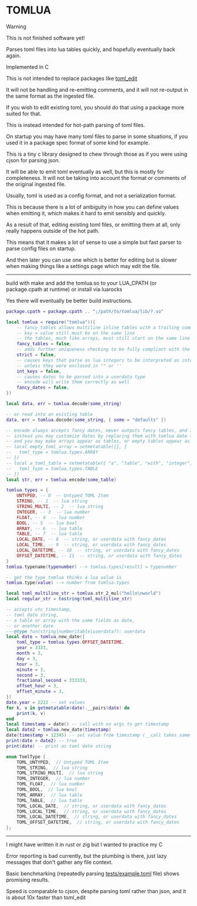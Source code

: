 # TOMLUA

> [!WARNING]
> This is not finished software yet!

Parses toml files into lua tables quickly, and hopefully eventually back again.

Implemented in C

This is not intended to replace packages like [toml_edit](https://github.com/nvim-neorocks/toml-edit.lua)

It will not be handling and re-emitting comments, and it will not re-output in the same format as the ingested file.

If you wish to edit existing toml, you should do that using a package more suited for that.

This is instead intended for hot-path parsing of toml files.

On startup you may have many toml files to parse in some situations, if you used it in a package spec format of some kind for example.

This is a tiny c library designed to chew through those as if you were using cjson for parsing json.

It will be able to emit toml eventually as well, but this is mostly for completeness. It will not be taking into account the format or comments of the original ingested file.

Usually, toml is used as a config format, and not a serialization format.

This is because there is a lot of ambiguity in how you can define values when emitting it,
which makes it hard to emit sensibly and quickly.

As a result of that, editing existing toml files, or emitting them at all, only really happens outside of the hot path.

This means that it makes a lot of sense to use a simple but fast parser to parse config files on startup.

And then later you can use one which is better for editing but is slower when making things like a settings page which may edit the file.

---

build with make and add the tomlua.so to your LUA_CPATH (or package.cpath at runtime) or install via luarocks

Yes there will eventually be better build instructions.

```lua
package.cpath = package.cpath .. ";/path/to/tomlua/lib/?.so"

local tomlua = require("tomlua")({
    -- fancy_tables allows multiline inline tables with a trailing comma
    -- key = value still must be on the same line
    -- the tables, much like arrays, must still start on the same line as their key as well
    fancy_tables = false,
    -- adds further uniqueness checking to be fully compliant with the toml spec
    strict = false,
    -- causes keys that parse as lua integers to be interpreted as integer keys
    -- unless they were enclosed in "" or ''
    int_keys = false,
    -- causes dates to be parsed into a userdata type
    -- encode will write them correctly as well
    fancy_dates = false,
})

local data, err = tomlua.decode(some_string)

-- or read into an existing table
data, err = tomlua.decode(some_string, { some = "defaults" })

-- encode always accepts fancy dates, never outputs fancy tables, and is unaffected by all opts
-- instead you may customize dates by replacing them with tomlua date types
-- and you may make arrays appear as tables, or empty tables appear as arrays,
-- local empty_toml_array = setmetatable({}, {
--   toml_type = tomlua.types.ARRAY
-- })
-- local a_toml_table = setmetatable({ "a", "table", "with", "integer", "keys" }, {
--   toml_type = tomlua.types.TABLE
-- })
local str, err = tomlua.encode(some_table)

tomlua.types = {
    UNTYPED, -- 0  -- Untyped TOML Item
    STRING, -- 1  -- lua string
    STRING_MULTI, -- 2  -- lua string
    INTEGER, -- 3  -- lua number
    FLOAT, -- 4  -- lua number
    BOOL, -- 5  -- lua bool
    ARRAY, -- 6  -- lua table
    TABLE, -- 7  -- lua table
    LOCAL_DATE, -- 8  -- string, or userdata with fancy_dates
    LOCAL_TIME, -- 9  -- string, or userdata with fancy_dates
    LOCAL_DATETIME, -- 10  -- string, or userdata with fancy_dates
    OFFSET_DATETIME, -- 11  -- string, or userdata with fancy_dates
}
tomlua.typename(typenumber) --> tomlua.types[result] = typenumber

-- get the type tomlua thinks a lua value is
tomlua.type(value) --> number from tomlua.types

local toml_multiline_str = tomlua.str_2_mul("hello\nworld")
local regular_str = tostring(toml_multiline_str)

-- accepts utc_timestamp,
-- toml date string,
-- a table or array with the same fields as date,
-- or another date
---@type fun(string|number|table|userdata?): userdata
local date = tomlua.new_date({
    toml_type = tomlua.types.OFFSET_DATETIME,
    year = 3333,
    month = 3,
    day = 3,
    hour = 3,
    minute = 3,
    second = 3,
    fractional_second = 333333,
    offset_hour = 3,
    offset_minute = 3,
})
date.year = 2222 -- set values
for k, v in getmetatable(date).__pairs(date) do
    print(k, v)
end
local timestamp = date() -- call with no args to get timestamp
local date2 = tomlua.new_date(timestamp)
date(timestamp + 12345) -- set value from timestamp (__call takes same arg as new_date)
print(date > date2) -- true
print(date) -- print as toml date string
```

```c
enum TomlType {
    TOML_UNTYPED,  // Untyped TOML Item
    TOML_STRING,  // lua string
    TOML_STRING_MULTI,  // lua string
    TOML_INTEGER,  // lua number
    TOML_FLOAT,  // lua number
    TOML_BOOL,  // lua bool
    TOML_ARRAY,  // lua table
    TOML_TABLE,  // lua table
    TOML_LOCAL_DATE,  // string, or userdata with fancy_dates
    TOML_LOCAL_TIME,  // string, or userdata with fancy_dates
    TOML_LOCAL_DATETIME,  // string, or userdata with fancy_dates
    TOML_OFFSET_DATETIME,  // string, or userdata with fancy_dates
};
```

---

I might have written it in rust or zig but I wanted to practice my C

Error reporting is bad currently, but the plumbing is there, just lazy messages that don't gather any file context.

Basic benchmarking (repeatedly parsing [tests/example.toml](./tests/example.toml) file) shows promising results.

Speed is comparable to cjson, despite parsing toml rather than json, and it is about 10x faster than toml_edit
